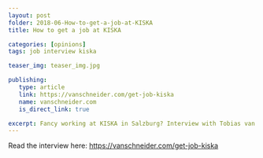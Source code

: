 ```yaml
---
layout: post
folder: 2018-06-How-to-get-a-job-at-KISKA
title: How to get a job at KISKA

categories: [opinions]
tags: job interview kiska

teaser_img: teaser_img.jpg

publishing:
   type: article
   link: https://vanschneider.com/get-job-kiska
   name: vanschneider.com
   is_direct_link: true

excerpt: Fancy working at KISKA in Salzburg? Interview with Tobias van Schneider for DESK magazine
---
```


Read the interview here: https://vanschneider.com/get-job-kiska